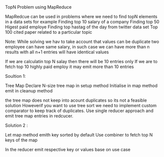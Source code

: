 <h>TopN Problem using MapReduce</h>

MapRedcue can be used in problems where we need to find topN elements in a data sets
for example 
Finding top 10 salary of a company
Finding top 50 Higest paid employe
Finding top hastag of the day from twitter data set
Top 100 cited paper related to a particular topic 

 Note:
 While solving we hav to take account that values can be duplicate 
 two employee can have same salary, in such case 
 we can have more than n results with  all n+1 entries will have identical values 
 
 If we are calculatin top N salay then there will be 10 entries only 
 If we are to fetch top 10 highly paid employ it may emit more than 10 entries
 
 Soultion 1:
 
 Tree Map 
 Declare N-size tree map in setup method 
 Initialise in map method 
 emit in cleanup method 
 
 the tree map does not keep into acount duplicates so its not a feasible solution
 Howeverif you want to use tree sort we need to implement custom comparator to keep track of duplicates.
 Use single reducer approach and emit tree map entries in redcucer.
 
 Solution 2 :
 
Let map method emith key sorted by default 
Use combiner to fetch top N keys  of the map

In the reducer emit  respective key or values base on use case 


 
 




